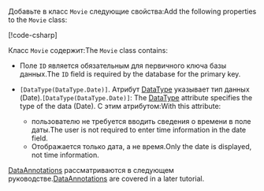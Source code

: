 <!-- THIS INCLUDE USED BY MVC AND RP -->
<span data-ttu-id="7500e-101">Добавьте в класс `Movie` следующие свойства:</span><span class="sxs-lookup"><span data-stu-id="7500e-101">Add the following properties to the `Movie` class:</span></span>

[!code-csharp[](~/tutorials/razor-pages/razor-pages-start/sample/RazorPagesMovie22/Models/Movie.cs?name=snippet1)]

<span data-ttu-id="7500e-102">Класс `Movie` содержит:</span><span class="sxs-lookup"><span data-stu-id="7500e-102">The `Movie` class contains:</span></span>

* <span data-ttu-id="7500e-103">Поле `ID` является обязательным для первичного ключа базы данных.</span><span class="sxs-lookup"><span data-stu-id="7500e-103">The `ID` field is required by the database for the primary key.</span></span>
* <span data-ttu-id="7500e-104">`[DataType(DataType.Date)]`.  Атрибут [DataType](/dotnet/api/microsoft.aspnetcore.mvc.dataannotations.internal.datatypeattributeadapter) указывает тип данных (Date).</span><span class="sxs-lookup"><span data-stu-id="7500e-104">`[DataType(DataType.Date)]`:  The [DataType](/dotnet/api/microsoft.aspnetcore.mvc.dataannotations.internal.datatypeattributeadapter) attribute specifies the type of the data (Date).</span></span> <span data-ttu-id="7500e-105">С этим атрибутом:</span><span class="sxs-lookup"><span data-stu-id="7500e-105">With this attribute:</span></span>

  * <span data-ttu-id="7500e-106">пользователю не требуется вводить сведения о времени в поле даты.</span><span class="sxs-lookup"><span data-stu-id="7500e-106">The user is not required to enter time information in the date field.</span></span>
  * <span data-ttu-id="7500e-107">Отображается только дата, а не время.</span><span class="sxs-lookup"><span data-stu-id="7500e-107">Only the date is displayed, not time information.</span></span>

<span data-ttu-id="7500e-108">[DataAnnotations](/dotnet/api/system.componentmodel.dataannotations) рассматриваются в следующем руководстве.</span><span class="sxs-lookup"><span data-stu-id="7500e-108">[DataAnnotations](/dotnet/api/system.componentmodel.dataannotations) are covered in a later tutorial.</span></span>
